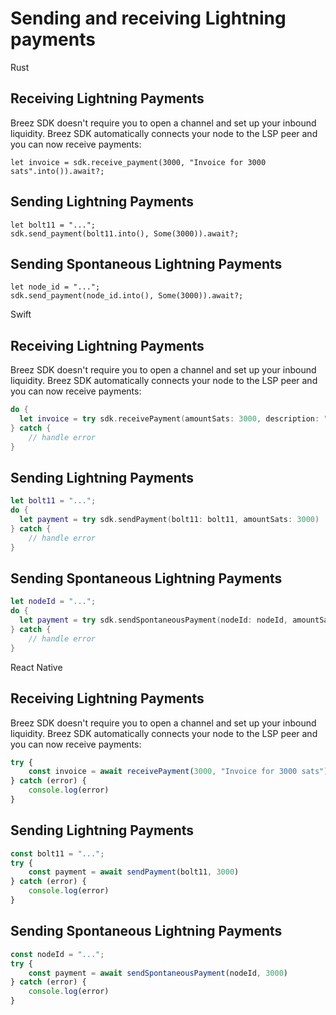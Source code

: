 # Sending and receiving Lightning payments

<custom-tabs category="lang">
<div slot="title">Rust</div>
<section>

## Receiving Lightning Payments
Breez SDK doesn't require you to open a channel and set up your inbound liquidity.
Breez SDK automatically connects your node to the LSP peer and you can now receive payments:

```rust,no_run
let invoice = sdk.receive_payment(3000, "Invoice for 3000 sats".into()).await?;
```

## Sending Lightning Payments
```rust,no_run
let bolt11 = "...";
sdk.send_payment(bolt11.into(), Some(3000)).await?;
```

## Sending Spontaneous Lightning Payments
```rust,no_run
let node_id = "...";
sdk.send_payment(node_id.into(), Some(3000)).await?;
```

</section>
<div slot="title">Swift</div>
<section>

## Receiving Lightning Payments
Breez SDK doesn't require you to open a channel and set up your inbound liquidity.
Breez SDK automatically connects your node to the LSP peer and you can now receive payments:

```swift
do {
  let invoice = try sdk.receivePayment(amountSats: 3000, description: "Invoice for 3000 sats")
} catch {
    // handle error
}
```

## Sending Lightning Payments
```swift
let bolt11 = "...";
do {
  let payment = try sdk.sendPayment(bolt11: bolt11, amountSats: 3000)
} catch {
    // handle error
}
```

## Sending Spontaneous Lightning Payments
```swift
let nodeId = "...";
do {
  let payment = try sdk.sendSpontaneousPayment(nodeId: nodeId, amountSats: 3000)
} catch {
    // handle error
}
```
</section>
<div slot="title">React Native</div>
<section>

## Receiving Lightning Payments
Breez SDK doesn't require you to open a channel and set up your inbound liquidity.
Breez SDK automatically connects your node to the LSP peer and you can now receive payments:

```typescript
try {
    const invoice = await receivePayment(3000, "Invoice for 3000 sats")
} catch (error) {
    console.log(error)
}
```

## Sending Lightning Payments
```typescript
const bolt11 = "...";
try {
    const payment = await sendPayment(bolt11, 3000)
} catch (error) {
    console.log(error)
}
```

## Sending Spontaneous Lightning Payments
```typescript
const nodeId = "...";
try {
    const payment = await sendSpontaneousPayment(nodeId, 3000)
} catch (error) {
    console.log(error)
}
```
</section>
</custom-tabs>